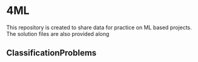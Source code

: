 # 4ML
This repository is created to share data for practice on ML based projects. The solution files are also provided along<br>
## ClassificationProblems
